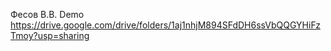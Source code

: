 Фесов В.В.
Demo
https://drive.google.com/drive/folders/1aj1nhjM894SFdDH6ssVbQQGYHiFzTmoy?usp=sharing
